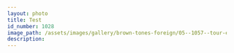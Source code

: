```yaml
---
layout: photo
title: Test
id_number: 1028
image_path: /assets/images/gallery/brown-tones-foreign/05--1057--tour-eiffel--paris.jpg
description:
---
```



